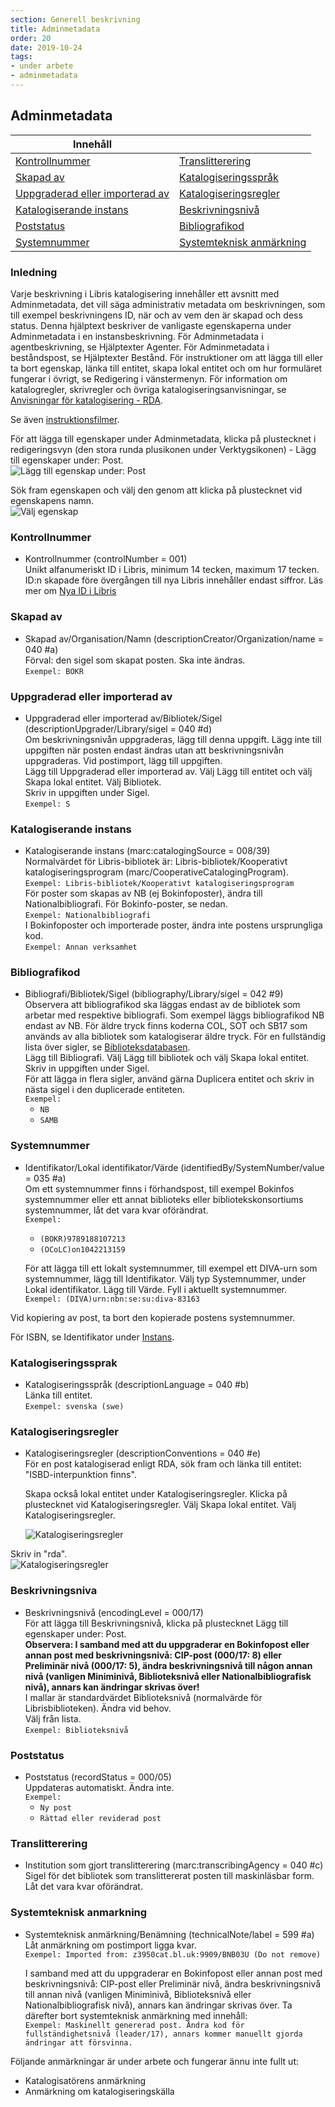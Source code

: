 ```yaml
---
section: Generell beskrivning
title: Adminmetadata
order: 20
date: 2019-10-24
tags:
- under arbete
- adminmetadata
--- 
```


## Adminmetadata

| Innehåll | |
| ------ | ------ |
| [Kontrollnummer](#kontrollnummer) | [Translitterering](#translitterering) |
| [Skapad av](#skapad-av) | [Katalogiseringsspråk](#katalogiseringssprak) |
| [Uppgraderad  eller importerad av](#uppgraderad-eller-importerad-av) | [Katalogiseringsregler](#katalogiseringsregler) |
| [Katalogiserande instans](#katalogiserande-instans) | [Beskrivningsnivå](#beskrivningsniva) |
| [Poststatus](#poststatus) | [Bibliografikod](#bibliografikod) |
| [Systemnummer](#systemnummer) | [Systemteknisk anmärkning](#systemteknisk-anmarkning) |

### Inledning

Varje beskrivning i Libris katalogisering innehåller ett avsnitt med Adminmetadata, det vill säga administrativ metadata om beskrivningen, som till exempel beskrivningens ID, när och av vem den är skapad och dess status. Denna hjälptext beskriver de vanligaste egenskaperna under Adminmetadata i en instansbeskrivning. För Adminmetadata i agentbeskrivning, se Hjälptexter Agenter. För Adminmetadata i beståndspost, se Hjälptexter Bestånd. 
För instruktioner om att lägga till eller ta bort egenskap, länka till entitet, skapa lokal entitet och om hur formuläret fungerar i övrigt, se Redigering i vänstermenyn. För information om katalogregler, skrivregler och övriga katalogiseringsanvisningar, se [Anvisningar för katalogisering - RDA](https://www.kb.se/rdakatalogisering/ "Anvisningar för katalogisering - RDA").

Se även [instruktionsfilmer](https://www.youtube.com/playlist?list=PLZVkEICvA5-GRT2oJQmLgq_2Pksx6zYPy).  

För att lägga till egenskaper under Adminmetadata, klicka på plustecknet i redigeringsvyn (den stora runda plusikonen under Verktygsikonen) - Lägg till egenskaper under: Post.  
![Lägg till egenskap under: Post](plusegenskapadmin.png)  

Sök fram egenskapen och välj den genom att klicka på plustecknet vid egenskapens namn.   
![Välj egenskap](plusegenskapadmin2.png)  


### Kontrollnummer
* Kontrollnummer (controlNumber = 001)  
Unikt alfanumeriskt ID i Libris, minimum 14 tecken, maximum 17 tecken. ID:n skapade före övergången till nya Libris innehåller endast siffror. Läs mer om [Nya ID i Libris](https://www.kb.se/samverkan-och-utveckling/nytt-fran-kb/nyheter-samverkan-och-utveckling/2018-05-31-nya-id-i-libris.html)  

### Skapad av  
* Skapad av/Organisation/Namn (descriptionCreator/Organization/name = 040 #a)  
  Förval: den sigel som skapat posten. Ska inte ändras.  
  ```Exempel: BOKR```  
   
### Uppgraderad eller importerad av  
* Uppgraderad eller importerad av/Bibliotek/Sigel (descriptionUpgrader/Library/sigel = 040 #d)  
  Om beskrivningsnivån uppgraderas, lägg till denna uppgift. Lägg inte till uppgiften när posten endast ändras utan att beskrivningsnivån uppgraderas. Vid postimport, lägg till uppgiften.  
  Lägg till Uppgraderad eller importerad av. Välj Lägg till entitet och välj Skapa lokal entitet. Välj Bibliotek.  
 Skriv in uppgiften under Sigel.       
  ```Exempel: S```   
   
### Katalogiserande instans
* Katalogiserande instans (marc:catalogingSource = 008/39)  
  Normalvärdet för Libris-bibliotek är: Libris-bibliotek/Kooperativt katalogiseringsprogram
 (marc/CooperativeCatalogingProgram).   
  ```Exempel: Libris-bibliotek/Kooperativt katalogiseringsprogram```   
  För poster som skapas av NB (ej Bokinfoposter), ändra till Nationalbibliografi. För Bokinfo-poster, se nedan.  
  ```Exempel: Nationalbibliografi```   
  I Bokinfoposter och importerade poster, ändra inte postens ursprungliga kod.  
  ```Exempel: Annan verksamhet```  

### Bibliografikod
* Bibliografi/Bibliotek/Sigel (bibliography/Library/sigel = 042 #9)  
  Observera att bibliografikod ska läggas endast av de bibliotek som arbetar med respektive bibliografi. Som exempel läggs bibliografikod NB endast av NB. För äldre tryck finns koderna COL, SOT och SB17 som används av alla bibliotek som katalogiserar äldre tryck. För en fullständig lista över sigler, se [Biblioteksdatabasen](https://biblioteksdatabasen.libris.kb.se/).  
  Lägg till Bibliografi. Välj Lägg till bibliotek och välj Skapa lokal entitet.   
  Skriv in uppgiften under Sigel.  
  För att lägga in flera sigler, använd gärna Duplicera entitet och skriv in nästa sigel i den duplicerade entiteten.
 <br/>```Exempel:```
  * ```NB```
  * ```SAMB```
  
### Systemnummer  
* Identifikator/Lokal identifikator/Värde (identifiedBy/SystemNumber/value = 035 #a)  
  Om ett systemnummer finns i förhandspost, till exempel Bokinfos systemnummer eller ett annat biblioteks eller bibliotekskonsortiums systemnummer, låt det vara kvar oförändrat.
<br/>```Exempel:```
  * ```(BOKR)9789188107213```
  * ```(OCoLC)on1042213159```  
  
  För att lägga till ett lokalt systemnummer, till exempel ett DIVA-urn som systemnummer, lägg till Identifikator. Välj typ Systemnummer, under Lokal identifikator. Lägg till Värde. Fyll i aktuellt systemnummer.  
  ```Exempel: (DIVA)urn:nbn:se:su:diva-83163```  
  
Vid kopiering av post, ta bort den kopierade postens systemnummer.  

För ISBN, se Identifikator under [Instans](#https://libris.kb.se/katalogisering/help/instans).
  
### Katalogiseringssprak  
* Katalogiseringsspråk (descriptionLanguage = 040 #b)   
  Länka till entitet.  
  ```Exempel: svenska (swe)```
  
### Katalogiseringsregler  
* Katalogiseringsregler (descriptionConventions = 040 #e)   
  För en post katalogiserad enligt RDA, sök fram och länka till entitet: "ISBD-interpunktion finns".  
  
  Skapa också lokal entitet under Katalogiseringsregler. Klicka på plustecknet vid Katalogiseringsregler. Välj Skapa lokal entitet. Välj Katalogiseringsregler.  
  
  ![Katalogiseringsregler](katregler.png)  
  
 Skriv in "rda".  
  ![Katalogiseringsregler](katregler2.png)  
  
 
### Beskrivningsniva  
* Beskrivningsnivå (encodingLevel = 000/17)  
För att lägga till Beskrivningsnivå, klicka på plustecknet Lägg till egenskaper under: Post.   
**Observera: I samband med att du uppgraderar en Bokinfopost eller annan post med beskrivningsnivå: CIP-post (000/17: 8) eller Preliminär nivå (000/17: 5), ändra beskrivningsnivå till någon annan nivå (vanligen Miniminivå, Biblioteksnivå eller Nationalbibliografisk nivå), annars kan ändringar skrivas över!**  
I mallar är standardvärdet Biblioteksnivå (normalvärde för Librisbiblioteken). Ändra vid behov.    
  Välj från lista.    
  ```Exempel: Biblioteksnivå```
  
### Poststatus     
* Poststatus (recordStatus = 000/05)  
  Uppdateras automatiskt. Ändra inte.
  <br/>```Exempel:```
  * ```Ny post```
  * ```Rättad eller reviderad post```
  
### Translitterering
* Institution som gjort translitterering (marc:transcribingAgency = 040 #c)  
   Sigel för det bibliotek som translittererat posten till maskinläsbar form. Låt det vara kvar oförändrat.  
 
### Systemteknisk anmarkning  
* Systemteknisk anmärkning/Benämning (technicalNote/label = 599 #a)  
Låt anmärkning om postimport ligga kvar.  
```Exempel: Imported from: z3950cat.bl.uk:9909/BNB03U (Do not remove)```  

  I samband med att du uppgraderar en Bokinfopost eller annan post med beskrivningsnivå: CIP-post eller Preliminär nivå, ändra beskrivningsnivå till annan nivå (vanligen Miniminivå, Biblioteksnivå eller Nationalbibliografisk nivå), annars kan ändringar skrivas över. Ta därefter bort systemteknisk anmärkning med innehåll:  
```Exempel: Maskinellt genererad post. Ändra kod för fullständighetsnivå (leader/17), annars kommer manuellt gjorda ändringar att försvinna.```   
 
Följande anmärkningar är under arbete och fungerar ännu inte fullt ut:  
 * Katalogisatörens anmärkning  
 * Anmärkning om katalogiseringskälla
